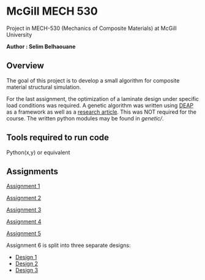 McGill MECH 530
======================

Project in MECH-530 (Mechanics of Composite Materials) at McGill University

**Author : Selim Belhaouane**

Overview 
--------

The goal of this project is to develop a small algorithm 
for composite material structural simulation.

For the last assignment, the optimization of a laminate design under specific load conditions
was required. A genetic algorithm was written using [DEAP](https://pypi.python.org/pypi/deap) as a 
framework as well as a [research article](http://www.sciencedirect.com/science/article/pii/S0045794900001255). 
This was NOT required for the course. The written python modules may be found in *genetic/*.

Tools required to run code
--------------------------

Python(x,y) or equivalent

Assignments
-----------

[Assignment 1](http://nbviewer.ipython.org/github/Kreger51/mech_530/blob/master/composites_assignment_1.ipynb)

[Assignment 2](http://nbviewer.ipython.org/github/Kreger51/mech_530/blob/master/composites_assignment_2.ipynb)

[Assignment 3](http://nbviewer.ipython.org/github/Kreger51/mech_530/blob/master/composites_assignment_3.ipynb)

[Assignment 4](http://nbviewer.ipython.org/github/Kreger51/mech_530/blob/master/composites_assignment_4.ipynb)

[Assignment 5](http://nbviewer.ipython.org/github/Kreger51/mech_530/blob/master/composites_assignment_1.ipynb)

Assignment 6 is split into three separate designs:

* [Design 1](http://nbviewer.ipython.org/github/Kreger51/mech_530/blob/master/composites_assignment_6-design_1.ipynb)
* [Design 2](http://nbviewer.ipython.org/github/Kreger51/mech_530/blob/master/composites_assignment_6-design_2.ipynb)
* [Design 3](http://nbviewer.ipython.org/github/Kreger51/mech_530/blob/master/composites_assignment_6-design_3.ipynb)
